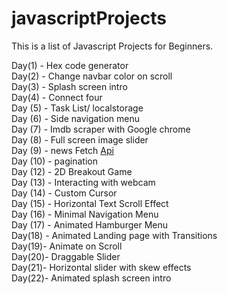 # javascriptProjects

This is a list of Javascript Projects for Beginners. 

Day(1) - Hex code generator
<br>
Day(2) - Change navbar color on scroll
<br>
Day(3) - Splash screen intro
<br>
Day(4) - Connect four
<br>
Day (5) - Task List/ localstorage
<br>
Day (6) - Side navigation menu
<br>
Day (7) - Imdb scraper with Google chrome
<br>
Day (8) - Full screen image slider
<br>
Day (9) - news Fetch [Api](https://newsapi.org)
<br>
Day (10) - pagination
<br>
Day (12) - 2D Breakout Game
<br>
Day (13) - Interacting with webcam
<br>
Day (14) -  Custom Cursor
<br>
Day (15) -  Horizontal Text Scroll Effect
<br>
Day (16) - Minimal Navigation Menu
<br>
Day (17) -  Animated Hamburger Menu
<br>
Day(18) - Animated Landing page with Transitions
<br>
Day(19)- Animate on Scroll
<br>
Day(20)- Draggable Slider
<br>
Day(21)- Horizontal slider with skew effects
<br>
Day(22)- Animated splash screen intro



